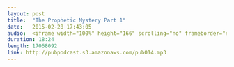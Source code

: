 ```yaml
---
layout: post
title:  "The Prophetic Mystery Part 1"
date:   2015-02-28 17:43:05
audio:  <iframe width="100%" height="166" scrolling="no" frameborder="no" src="https://w.soundcloud.com/player/?url=https%3A//api.soundcloud.com/tracks/193539664&amp;color=ff5500&amp;auto_play=false&amp;hide_related=false&amp;show_comments=true&amp;show_user=true&amp;show_reposts=false"></iframe>
duration: 18:24
length: 17068092
link: http://pubpodcast.s3.amazonaws.com/pub014.mp3
---
```

